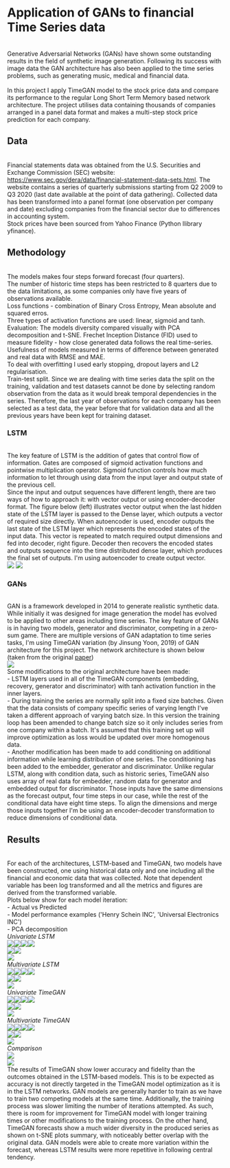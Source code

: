 # Application of GANs to financial Time Series data

<br>Generative Adversarial Networks (GANs) have shown some outstanding results in the field of synthetic image generation. Following its success with image data the GAN architecture has also been applied to the time series problems, such as generating music, medical and financial data. 
<br>
<br>In this project I apply TimeGAN model to the stock price data and compare its performance to the regular Long Short Term Memory based network architecture. The project utilises data containing thousands of companies arranged in a panel data format and makes a multi-step stock price prediction for each company.


## Data
<br>Financial statements data was obtained from the U.S. Securities and Exchange Commission (SEC) website: https://www.sec.gov/dera/data/financial-statement-data-sets.html. The website contains a series of quarterly submissions starting from Q2 2009 to Q3 2020 (last date available at the point of data gathering). Collected data has been transformed into a panel format (one observation per company and date) excluding companies from the financial sector due to differences in accounting system. 
<br>Stock prices have been sourced from Yahoo Finance (Python llibrary yfinance).

## Methodology
<br>The models makes four steps forward forecast (four quarters).
<br>The number of historic time steps has been restricted to 8 quarters due to the data limitations, as some companies only have five years of observations available.
<br>Loss functions - combination of Binary Cross Entropy, Mean absolute and squared erros.
<br>Three types of activation functions are used: linear, sigmoid and tanh.
<br>Evaluation: The models diversity compared visually with PCA decomposition and t-SNE. Frechet Inception Distance (FID) used to measure fidelity - how close generated data follows the real time-series. Usefulness of models measured in terms of difference between generated and real data with RMSE and MAE.
<br>To deal with overfitting I used early stopping, dropout layers and L2 regularisation.
<br>Train-test split. Since we are dealing with time series data the split on the training, validation and test datasets cannot be done by selecting random observation from the data as it would break temporal dependencies in the series. Therefore, the last year of observations for each company has been selected as a test data, the year before that for validation data and all the previous years have been kept for training dataset. 

### LSTM
<br>The key feature of LSTM is the addition of gates that control flow of information. Gates are composed of sigmoid activation functions and pointwise multiplication operator. Sigmoid function controls how much information to let through using data from the input layer and output state of the previous cell. 
<br>Since the input and output sequences have different length, there are two ways of how to approach it: with vector output or using encoder-decoder format. The figure below (left) illustrates vector output when the last hidden state of the LSTM layer is passed to the Dense layer, which outputs a vector of required size directly. When autoencoder is used, encoder outputs the last state of the LSTM layer which represents the encoded states of the input data. This vector is repeated to match required output dimensions and fed into decoder, right figure. Decoder then recovers the encoded states and outputs sequence into the time distributed dense layer, which produces the final set of outputs. I'm using autoencoder to create output vector.
<br><img src="utils/LSTM_vector.png"> <img src="utils/LSTM_autoencoder.png"> 

### GANs
<br>GAN is a framework developed in 2014 to generate realistic synthetic data. While initially it was designed for image generation the model has evolved to be applied to other areas including time series. The key feature of GANs is in having two models, generator and discriminator, competing in a zero-sum game. 
There are multiple versions of GAN adaptation to time series tasks, I'm using TimeGAN variation (by Jinsung Yoon, 2019) of GAN architecture for this project. The network architecture is shown below (taken from the original <a href="https://papers.nips.cc/paper/2019/hash/c9efe5f26cd17ba6216bbe2a7d26d490-Abstract.html">paper</a>)
<br><img src="utils/TimeGANarchitecture.png">
<br>Some modifications to the original architecture have been made:
<br>- LSTM layers used in all of the TimeGAN components (embedding, recovery, generator and discriminator) with tanh activation function in the inner layers. 
<br>- During training the series are normally split into a fixed size batches. Given that the data consists of company specific series of varying length I've taken a different approach of varying batch size. In this version the training loop has been amended to change batch size so it only includes series from one company within a batch. It's assumed that this training set up will improve optimization as loss would be updated over more homogenous data.
<br>- Another modification has been made to add conditioning on additional information while learning distribution of one series. The conditioning has been added to the embedder, generator and discriminator. Unlike regular LSTM, along with condition data, such as historic series, TimeGAN also uses array of real data for embedder, random data for generator and embedded output for discriminator. Those inputs have the same dimensions as the forecast output, four time steps in our case, while the rest of the conditional data have eight time steps. To align the dimensions and merge those inputs together I'm be using an encoder-decoder transformation to reduce dimensions of conditional data. 

## Results
<br>For each of the architectures, LSTM-based and TimeGAN, two models have been constructed, one using historical data only and one including all the financial and economic data that was collected. Note that dependent variable has been log transformed and all the metrics and figures are derived from the transformed variable.
<br> Plots below show for each model iteration: 
<br>- Actual vs Predicted
<br>- Model performance examples ('Henry Schein INC', 'Universal Electronics INC') 
<br>- PCA decomposition
<br>*Univariate LSTM*
<br><img src="utils/LSTM_univar_p1.png"><img src="utils/LSTM_univar_p2.png"><img src="utils/LSTM_univar_p3.png"><img src="utils/LSTM_univar_p4.png">
<br><img src="utils/LSTM_univar_co1.png"><img src="utils/LSTM_univar_co2.png">
<br><img src="utils/LSTM_univar_PCAtest.png">
<br>*Multivariate LSTM*
<br><img src="utils/LSTM_multivar_p1.png"><img src="utils/LSTM_multivar_p2.png"><img src="utils/LSTM_multivar_p3.png"><img src="utils/LSTM_multiivar_p4.png">
<br><img src="utils/LSTM_multivar_co1.png"><img src="utils/LSTM_multivar_co2.png">
<br><img src="utils/LSTM_multivar_PCAtest.png">
<br>*Univariate TimeGAN*
<br><img src="utils/GAN_univar_p1.png"><img src="utils/GAN_univar_p2.png"><img src="utils/GAN_univar_p3.png"><img src="utils/GAN_univar_p4.png">
<br><img src="utils/GAN_univar_co1.png"><img src="utils/GAN_univar_co2.png">
<br><img src="utils/GAN_univar_PCAtest.png">
<br>*Multivariate TimeGAN*
<br><img src="utils/GAN_multivar_p1.png"><img src="utils/GAN_multivar_p2.png"><img src="utils/GAN_multivar_p3.png"><img src="utils/GAN_multivar_p4.png">
<br><img src="utils/GAN_multivar_co1.png"><img src="utils/GAN_multivar_co2.png">
<br><img src="utils/GAN_multivar_PCAtest.png">
<br>*Comparison*
<br><img src="utils/compare_models.png">
<br><img src="utils/compare_models_tSNE.png">
<br>The results of TimeGAN show lower accuracy and fidelity than the outcomes obtained in the LSTM-based models. This is to be expected as accuracy is not directly targeted in the TimeGAN model optimization as it is in the LSTM networks. GAN models are generally harder to train as we have to train two competing models at the same time. Additionally, the training process was slower limiting the number of iterations attempted. As such, there is room for improvement for TimeGAN model with longer training times or other modifications to the training process. On the other hand, TimeGAN forecasts show a much wider diversity in the produced series as shown on t-SNE plots summary, with noticeably better overlap with the original data. GAN models were able to create more variation within the forecast, whereas LSTM results were more repetitive in following central tendency.






